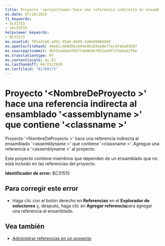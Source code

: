 ```yaml
---
title: Proyecto '<projectname>'hace una referencia indirecta al ensamblado'<assemblyname>'que contiene'<classname>'
ms.date: 07/20/2015
f1_keywords:
- bc31515
- vbc31515
helpviewer_keywords:
- BC31515
ms.assetid: f01a3cb8-a951-45ab-b6d9-2a0e6908468d
ms.openlocfilehash: 44e61c9b0d5bc664a46169ae8e7fec47aba03b97
ms.sourcegitcommit: 9b552addadfb57fab0b9e7852ed4f1f1b8a42f8e
ms.translationtype: HT
ms.contentlocale: es-ES
ms.lasthandoff: 04/23/2019
ms.locfileid: "61789173"
---
```

# <a name="project-projectname-makes-an-indirect-reference-to-assembly-assemblyname-which-contains-classname"></a>Proyecto '\<NombreDeProyecto >' hace una referencia indirecta al ensamblado '\<assemblyname >' que contiene '\<classname >'
Proyecto '\<NombreDeProyecto >' hace una referencia indirecta al ensamblado '\<assemblyname >' que contiene '\<classname >'. Agregue una referencia a '\<assemblyname >' al proyecto.  
  
 Este proyecto contiene miembros que dependen de un ensamblado que no está incluido en las referencias del proyecto.  
  
 **Identificador de error:** BC31515  
  
## <a name="to-correct-this-error"></a>Para corregir este error  
  
- Haga clic con el botón derecho en **Referencias** en el **Explorador de soluciones** y, después, haga clic en **Agregar referencia**para agregar una referencia al ensamblado.  
  
## <a name="see-also"></a>Vea también

- [Administrar referencias en un proyecto](/visualstudio/ide/managing-references-in-a-project)
